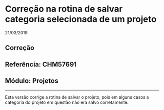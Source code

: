 # Correção na rotina de salvar categoria selecionada de um projeto
21/03/2019
## Correção
## Referência: CHM57691
## Módulo: Projetos
***

Esta versão corrige a rotina de salvar o projeto, pois em alguns casos a categoria do projeto em questão não era salvo corretamente.